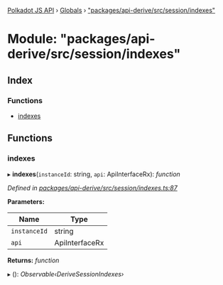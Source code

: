 [Polkadot JS API](../README.md) › [Globals](../globals.md) › ["packages/api-derive/src/session/indexes"](_packages_api_derive_src_session_indexes_.md)

# Module: "packages/api-derive/src/session/indexes"

## Index

### Functions

* [indexes](_packages_api_derive_src_session_indexes_.md#indexes)

## Functions

###  indexes

▸ **indexes**(`instanceId`: string, `api`: ApiInterfaceRx): *function*

*Defined in [packages/api-derive/src/session/indexes.ts:87](https://github.com/polkadot-js/api/blob/395dc79ef7/packages/api-derive/src/session/indexes.ts#L87)*

**Parameters:**

Name | Type |
------ | ------ |
`instanceId` | string |
`api` | ApiInterfaceRx |

**Returns:** *function*

▸ (): *Observable‹DeriveSessionIndexes›*
